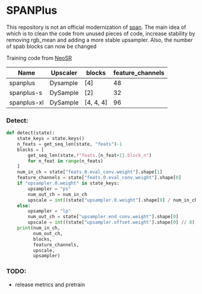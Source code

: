 # SPANPlus
This repository is not an official modernization of [span](https://github.com/hongyuanyu/SPAN). The main idea of ​​which is to clean the code from unused pieces of code, increase stability by removing rgb_mean and adding a more stable upsampler. Also, the number of spab blocks can now be changed

Training code from [NeoSR](https://github.com/muslll/neosr)

| Name        | Upscaler     | blocks    | feature_channels |
|-------------|--------------|-----------|------------------|
| spanplus    | Dysample     | [4]       | 48               |
| spanplus-s  | DySample     | [2]       | 32               |
| spanplus-xl | DySample     | [4, 4, 4] | 96               |

### Detect:
```py 
def detect(state):
    state_keys = state.keys()
    n_feats = get_seq_len(state, "feats")-1
    blocks = [
        get_seq_len(state,f"feats.{n_feat+1}.block_n")
        for n_feat in range(n_feats)
    ]
    num_in_ch = state["feats.0.eval_conv.weight"].shape[1]
    feature_channels = state["feats.0.eval_conv.weight"].shape[0]
    if "upsampler.0.weight" in state_keys:
        upsampler = "ps"
        num_out_ch = num_in_ch
        upscale = int((state["upsampler.0.weight"].shape[0] / num_in_ch) ** 0.5)
    else:
        upsampler = "lp"
        num_out_ch = state["upsampler.end_conv.weight"].shape[0]
        upscale = int((state["upsampler.offset.weight"].shape[0] // 8) ** 0.5)
    print(num_in_ch,
          num_out_ch,
          blocks,
          feature_channels,
          upscale,
          upsampler)
```
### TODO:
- release metrics and pretrain
